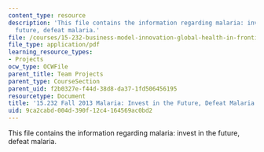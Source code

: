 ```yaml
---
content_type: resource
description: 'This file contains the information regarding malaria: invest in the
  future, defeat malaria.'
file: /courses/15-232-business-model-innovation-global-health-in-frontier-markets-fall-2013/9ca2cabd004d390f12c4164569ac0bd2_MIT15_232F13_a1_malaria_6.pdf
file_type: application/pdf
learning_resource_types:
- Projects
ocw_type: OCWFile
parent_title: Team Projects
parent_type: CourseSection
parent_uid: f2b0327e-f44d-38d8-da37-1fd506456195
resourcetype: Document
title: '15.232 Fall 2013 Malaria: Invest in the Future, Defeat Malaria'
uid: 9ca2cabd-004d-390f-12c4-164569ac0bd2
---
```

This file contains the information regarding malaria: invest in the future, defeat malaria.